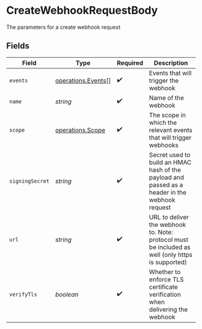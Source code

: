 # CreateWebhookRequestBody

The parameters for a create webhook request


## Fields

| Field                                                                                            | Type                                                                                             | Required                                                                                         | Description                                                                                      |
| ------------------------------------------------------------------------------------------------ | ------------------------------------------------------------------------------------------------ | ------------------------------------------------------------------------------------------------ | ------------------------------------------------------------------------------------------------ |
| `events`                                                                                         | [operations.Events](../../models/operations/events.md)[]                                         | :heavy_check_mark:                                                                               | Events that will trigger the webhook                                                             |
| `name`                                                                                           | *string*                                                                                         | :heavy_check_mark:                                                                               | Name of the webhook                                                                              |
| `scope`                                                                                          | [operations.Scope](../../models/operations/scope.md)                                             | :heavy_check_mark:                                                                               | The scope in which the relevant events that will trigger webhooks                                |
| `signingSecret`                                                                                  | *string*                                                                                         | :heavy_check_mark:                                                                               | Secret used to build an HMAC hash of the payload and passed as a header in the webhook request   |
| `url`                                                                                            | *string*                                                                                         | :heavy_check_mark:                                                                               | URL to deliver the webhook to. Note: protocol must be included as well (only https is supported) |
| `verifyTls`                                                                                      | *boolean*                                                                                        | :heavy_check_mark:                                                                               | Whether to enforce TLS certificate verification when delivering the webhook                      |